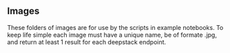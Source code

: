 ## Images
These folders of images are for use by the scripts in example notebooks. To keep life simple each image must have a unique name, be of formate .jpg, and return at least 1 result for each deepstack endpoint. 